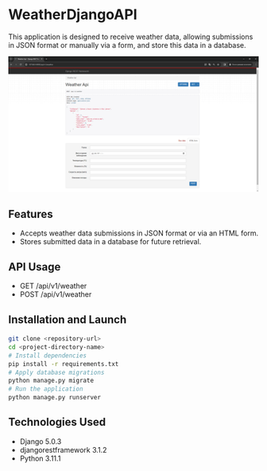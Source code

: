 # WeatherDjangoAPI

This application is designed to receive weather data, allowing submissions in JSON format or manually via a form, and store this data in a database.

![Screenshot](https://github.com/levina-anna/levina-anna.github.io/raw/main/images/WeatherDjangoAPI.png)

## Features
- Accepts weather data submissions in JSON format or via an HTML form.
- Stores submitted data in a database for future retrieval.

## API Usage
- GET /api/v1/weather
- POST /api/v1/weather

## Installation and Launch

```bash
git clone <repository-url>
cd <project-directory-name>
# Install dependencies
pip install -r requirements.txt
# Apply database migrations
python manage.py migrate
# Run the application
python manage.py runserver
```

## Technologies Used

- Django 5.0.3
- djangorestframework 3.1.2
- Python 3.11.1
